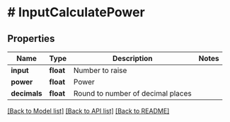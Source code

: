 # # InputCalculatePower

## Properties

Name | Type | Description | Notes
------------ | ------------- | ------------- | -------------
**input** | **float** | Number to raise |
**power** | **float** | Power |
**decimals** | **float** | Round to number of decimal places |

[[Back to Model list]](../../README.md#models) [[Back to API list]](../../README.md#endpoints) [[Back to README]](../../README.md)
